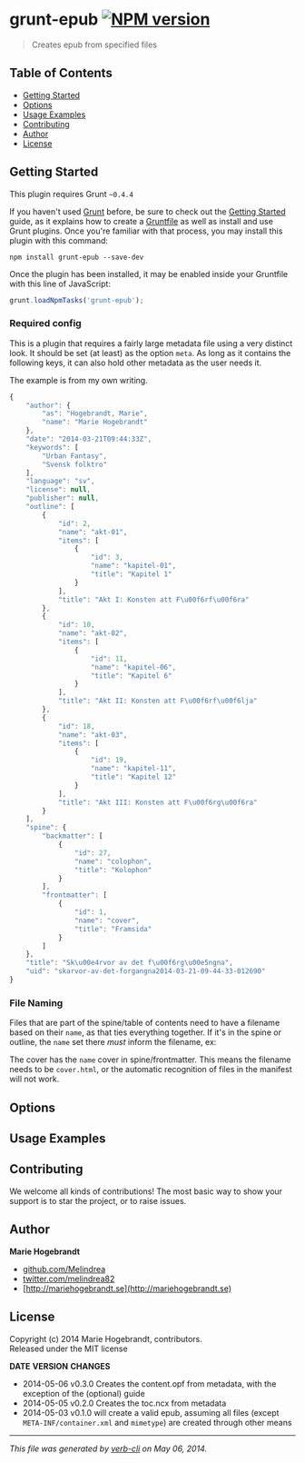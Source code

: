 # grunt-epub [![NPM version](https://badge.fury.io/js/grunt-epub.png)](http://badge.fury.io/js/grunt-epub) 

> Creates epub from specified files

## Table of Contents
* [Getting Started](#getting-started)
* [Options](#options)
* [Usage Examples](#usage-examples)
* [Contributing](#contributing)
* [Author](#author)
* [License](#license)


## Getting Started
This plugin requires Grunt `~0.4.4`

If you haven't used [Grunt][grunt] before, be sure to check out the [Getting Started][Getting Started] guide, as it explains how to create a [Gruntfile](http://gruntjs.com/sample-gruntfile) as well as install and use Grunt plugins. Once you're familiar with that process, you may install this plugin with this command:

```shell
npm install grunt-epub --save-dev
```

Once the plugin has been installed, it may be enabled inside your Gruntfile with this line of JavaScript:

```js
grunt.loadNpmTasks('grunt-epub');
```

### Required config
This is a plugin that requires a fairly large metadata file using a very
distinct look. It should be set (at least) as the option `meta`. As long
as it contains the following keys, it can also hold other metadata as
the user needs it.

The example is from my own writing.

```js
{
    "author": {
        "as": "Hogebrandt, Marie",
        "name": "Marie Hogebrandt"
    },
    "date": "2014-03-21T09:44:33Z",
    "keywords": [
        "Urban Fantasy",
        "Svensk folktro"
    ],
    "language": "sv",
    "license": null,
    "publisher": null,
    "outline": [
        {
            "id": 2,
            "name": "akt-01",
            "items": [
                {
                    "id": 3,
                    "name": "kapitel-01",
                    "title": "Kapitel 1"
                }
            ],
            "title": "Akt I: Konsten att F\u00f6rf\u00f6ra"
        },
        {
            "id": 10,
            "name": "akt-02",
            "items": [
                {
                    "id": 11,
                    "name": "kapitel-06",
                    "title": "Kapitel 6"
                }
            ],
            "title": "Akt II: Konsten att F\u00f6rf\u00f6lja"
        },
        {
            "id": 18,
            "name": "akt-03",
            "items": [
                {
                    "id": 19,
                    "name": "kapitel-11",
                    "title": "Kapitel 12"
                }
            ],
            "title": "Akt III: Konsten att F\u00f6rg\u00f6ra"
        }
    ],
    "spine": {
        "backmatter": [
            {
                "id": 27,
                "name": "colophon",
                "title": "Kolophon"
            }
        ],
        "frontmatter": [
            {
                "id": 1,
                "name": "cover",
                "title": "Framsida"
            }
        ]
    },
    "title": "Sk\u00e4rvor av det f\u00f6rg\u00e5ngna",
    "uid": "skarvor-av-det-forgangna2014-03-21-09-44-33-012690"
}

```

### File Naming
Files that are part of the spine/table of contents need to have a filename
based on their `name`, as that ties everything together. If it's in the
spine or outline, the `name` set there *must* inform the filename, ex:

The cover has the `name` cover in spine/frontmatter. This means the
filename needs to be `cover.html`, or the automatic recognition of files
in the manifest will not work.

[grunt]: http://gruntjs.com/
[Getting Started]: https://github.com/gruntjs/grunt/blob/devel/docs/getting_started.md


## Options

## Usage Examples

## Contributing
We welcome all kinds of contributions! The most basic way to show your support is to star the project, or to raise issues.

## Author

**Marie Hogebrandt**

+ [github.com/Melindrea](https://github.com/Melindrea)
+ [twitter.com/melindrea82](http://twitter.com/melindrea82)
+ [http://mariehogebrandt.se](http://mariehogebrandt.se)

## License
Copyright (c) 2014 Marie Hogebrandt, contributors.  
Released under the MIT license

**DATE**       **VERSION**   **CHANGES**                                                                
* 2014-05-06   v0.3.0        Creates the content.opf from metadata, with the exception of the (optional)
                             guide                                                                      
* 2014-05-05   v0.2.0        Creates the toc.ncx from metadata                                          
* 2014-05-03   v0.1.0        will create a valid epub, assuming all files (except                       
                             `META-INF/container.xml` and `mimetype`) are created through other means   

***

_This file was generated by [verb-cli](https://github.com/assemble/verb-cli) on May 06, 2014._

